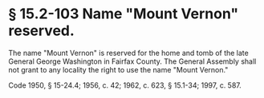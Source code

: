 # § 15.2-103 Name "Mount Vernon" reserved.

<p>The name "Mount Vernon" is reserved for the home and tomb of the late General George Washington in Fairfax County. The General Assembly shall not grant to any locality the right to use the name "Mount Vernon."</p><p>Code 1950, § 15-24.4; 1956, c. 42; 1962, c. 623, § 15.1-34; 1997, c. 587.</p>